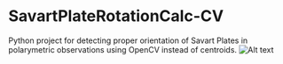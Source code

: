 # SavartPlateRotationCalc-CV
Python project for detecting proper orientation of Savart Plates in polarymetric observations using OpenCV instead of centroids.
![Alt text](matches.jpg)
